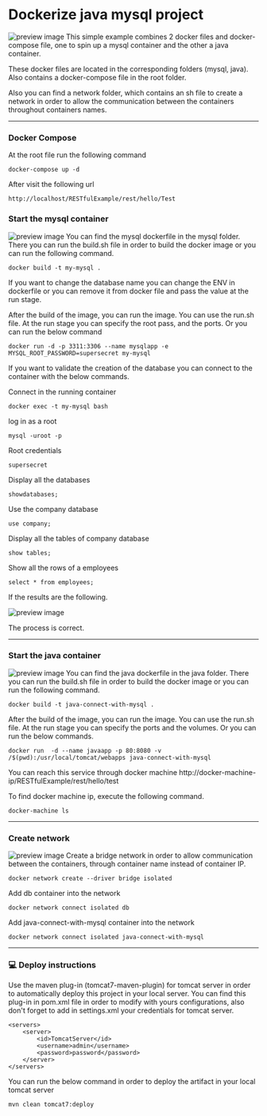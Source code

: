 

# Dockerize java mysql project

![preview image](https://raw.githubusercontent.com/mixaverros88/docker-with-java-and-mysql/master/icons/docker_overview.JPG)
This simple example combines 2 docker files and docker-compose file, one to spin up a mysql container and the other a java container.

These docker files are located in the corresponding folders (mysql, java). Also contains a docker-compose file in the root folder.

Also you can find a network folder, which contains an sh file to create a network in order to allow the communication between the containers throughout containers names.
***
### Docker Compose
At the root file run the following command 
```
docker-compose up -d
```
After visit the following url
```
http://localhost/RESTfulExample/rest/hello/Test
```
### Start the mysql container 

![preview image](https://raw.githubusercontent.com/mixaverros88/docker-with-java-and-mysql/master/icons/MySQL-512.png)
You can find the mysql dockerfile in the mysql folder. There you can run the build.sh file in order to build the docker image or you can run the following command.
```
docker build -t my-mysql .
```
If you want to change the database name you can change the ENV in dockerfile or you can remove it from docker file and pass the value at the run stage.

After the build of the image, you can run the image. You can use the run.sh file.
At the run stage you can specify the root pass, and the  ports.
Or you can run the below command
```
docker run -d -p 3311:3306 --name mysqlapp -e MYSQL_ROOT_PASSWORD=supersecret my-mysql
```

If you want to validate the creation of the database you can connect to the container with the below commands.

Connect in the running container 
```
docker exec -t my-mysql bash 
```
log in as a root
```
mysql -uroot -p
```
Root credentials
```
supersecret
```
Display all the databases
```
showdatabases;
```

Use the company database
```
use company;
```

Display all the tables of company database 
```
show tables;
```

Show all the rows of a employees 
```
select * from employees;
```
If the results are the following.

![preview image](https://raw.githubusercontent.com/mixaverros88/docker_with_java_and_mysql/master/icons/mysql_confirm.PNG)

The process is correct.
***

### Start the java container 

![preview image](https://raw.githubusercontent.com/mixaverros88/docker-with-java-and-mysql/master/icons/javaIco.png)
You can find the java dockerfile in the java folder. There you can run the build.sh file in order to build the docker image or you can run the following command.
```
docker build -t java-connect-with-mysql .
```
After the build of the image, you can run the image. You can use the run.sh file.
At the run stage you can specify the ports and the volumes.
Or you can run the below commands.
```
docker run  -d --name javaapp -p 80:8080 -v /$(pwd):/usr/local/tomcat/webapps java-connect-with-mysql
```
You can reach this service through docker machine http://docker-machine-ip/RESTfulExample/rest/hello/test

To find docker machine ip, execute the following command.
```
docker-machine ls
```
***
### Create network
![preview image](https://raw.githubusercontent.com/mixaverros88/docker_with_java_and_mysql/master/icons/docker_network.png) Create a bridge network in order to allow communication  between the containers, through container name instead of container IP.  
```
docker network create --driver bridge isolated 
```
Add db container into the network
```
docker network connect isolated db
```
Add java-connect-with-mysql container into the network
```
docker network connect isolated java-connect-with-mysql
```
***
### :computer: Deploy instructions ###
Use the maven plug-in (tomcat7-maven-plugin) for tomcat server in order to automatically deploy this project in your local server. You can find this plug-in in pom.xml file in order to modify with yours configurations, also don't forget to add in settings.xml your credentials for tomcat server.
```
<servers>
    <server>
        <id>TomcatServer</id>
        <username>admin</username>
        <password>password</password>
    </server>
</servers>
```
You can run the below command in order to deploy the artifact in your local tomcat server
```
mvn clean tomcat7:deploy
```
